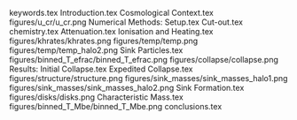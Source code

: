 keywords.tex
Introduction.tex
Cosmological Context.tex
figures/u_cr/u_cr.png
Numerical Methods: Setup.tex
Cut-out.tex
chemistry.tex
Attenuation.tex
Ionisation and Heating.tex
figures/khrates/khrates.png
figures/temp/temp.png
figures/temp/temp_halo2.png
Sink Particles.tex
figures/binned_T_efrac/binned_T_efrac.png
figures/collapse/collapse.png
Results: Initial Collapse.tex
Expedited Collapse.tex
figures/structure/structure.png
figures/sink_masses/sink_masses_halo1.png
figures/sink_masses/sink_masses_halo2.png
Sink Formation.tex
figures/disks/disks.png
Characteristic Mass.tex
figures/binned_T_Mbe/binned_T_Mbe.png
conclusions.tex